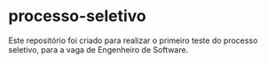 # processo-seletivo
 Este repositório foi criado para realizar o primeiro teste do processo seletivo, para  a vaga de Engenheiro de Software.
